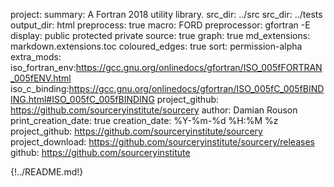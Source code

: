 project:
summary: A Fortran 2018 utility library.
src_dir: ../src
src_dir: ../tests
output_dir: html
preprocess: true
macro: FORD
preprocessor: gfortran -E
display: public
         protected
         private
source: true
graph: true
md_extensions: markdown.extensions.toc
coloured_edges: true
sort: permission-alpha
extra_mods: iso_fortran_env:https://gcc.gnu.org/onlinedocs/gfortran/ISO_005fFORTRAN_005fENV.html
            iso_c_binding:https://gcc.gnu.org/onlinedocs/gfortran/ISO_005fC_005fBINDING.html#ISO_005fC_005fBINDING
project_github: https://github.com/sourceryinstitute/sourcery
author: Damian Rouson
print_creation_date: true
creation_date: %Y-%m-%d %H:%M %z
project_github: https://github.com/sourceryinstitute/sourcery
project_download: https://github.com/sourceryinstitute/sourcery/releases
github: https://github.com/sourceryinstitute

{!../README.md!}
